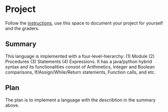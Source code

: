 # Project

Follow the [instructions](INSTRUCTIONS.md), use this space to document your project for yourself and the graders.

## Summary
This language is implemented with a four-level-hierarchy: (1) Module (2) Procedures (3) Statements (4) Expressions. 
It has a java/python hybrid syntax and its functionalities consist of Arithmetics, Integer and Boolean comparisons, If/Assign/While/Return statements, Function calls, and etc.

## Plan
The plan is to implement a language with the describtion in the summary above. 
